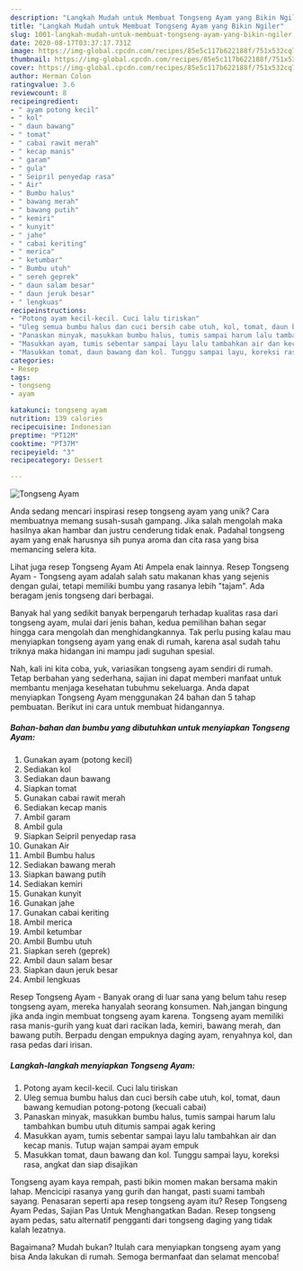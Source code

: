```yaml
---
description: "Langkah Mudah untuk Membuat Tongseng Ayam yang Bikin Ngiler"
title: "Langkah Mudah untuk Membuat Tongseng Ayam yang Bikin Ngiler"
slug: 1001-langkah-mudah-untuk-membuat-tongseng-ayam-yang-bikin-ngiler
date: 2020-08-17T03:37:17.731Z
image: https://img-global.cpcdn.com/recipes/85e5c117b622188f/751x532cq70/tongseng-ayam-foto-resep-utama.jpg
thumbnail: https://img-global.cpcdn.com/recipes/85e5c117b622188f/751x532cq70/tongseng-ayam-foto-resep-utama.jpg
cover: https://img-global.cpcdn.com/recipes/85e5c117b622188f/751x532cq70/tongseng-ayam-foto-resep-utama.jpg
author: Herman Colon
ratingvalue: 3.6
reviewcount: 8
recipeingredient:
- " ayam potong kecil"
- " kol"
- " daun bawang"
- " tomat"
- " cabai rawit merah"
- " kecap manis"
- " garam"
- " gula"
- " Seipril penyedap rasa"
- " Air"
- " Bumbu halus"
- " bawang merah"
- " bawang putih"
- " kemiri"
- " kunyit"
- " jahe"
- " cabai keriting"
- " merica"
- " ketumbar"
- " Bumbu utuh"
- " sereh geprek"
- " daun salam besar"
- " daun jeruk besar"
- " lengkuas"
recipeinstructions:
- "Potong ayam kecil-kecil. Cuci lalu tiriskan"
- "Uleg semua bumbu halus dan cuci bersih cabe utuh, kol, tomat, daun bawang kemudian potong-potong (kecuali cabai)"
- "Panaskan minyak, masukkan bumbu halus, tumis sampai harum lalu tambahkan bumbu utuh ditumis sampai agak kering"
- "Masukkan ayam, tumis sebentar sampai layu lalu tambahkan air dan kecap manis. Tutup wajan sampai ayam empuk"
- "Masukkan tomat, daun bawang dan kol. Tunggu sampai layu, koreksi rasa, angkat dan siap disajikan"
categories:
- Resep
tags:
- tongseng
- ayam

katakunci: tongseng ayam 
nutrition: 139 calories
recipecuisine: Indonesian
preptime: "PT12M"
cooktime: "PT37M"
recipeyield: "3"
recipecategory: Dessert

---
```



![Tongseng Ayam](https://img-global.cpcdn.com/recipes/85e5c117b622188f/751x532cq70/tongseng-ayam-foto-resep-utama.jpg)

Anda sedang mencari inspirasi resep tongseng ayam yang unik? Cara membuatnya memang susah-susah gampang. Jika salah mengolah maka hasilnya akan hambar dan justru cenderung tidak enak. Padahal tongseng ayam yang enak harusnya sih punya aroma dan cita rasa yang bisa memancing selera kita.

Lihat juga resep Tongseng Ayam Ati Ampela enak lainnya. Resep Tongseng Ayam - Tongseng ayam adalah salah satu makanan khas yang sejenis dengan gulai, tetapi memiliki bumbu yang rasanya lebih &#34;tajam&#34;. Ada beragam jenis tongseng dari berbagai.

Banyak hal yang sedikit banyak berpengaruh terhadap kualitas rasa dari tongseng ayam, mulai dari jenis bahan, kedua pemilihan bahan segar hingga cara mengolah dan menghidangkannya. Tak perlu pusing kalau mau menyiapkan tongseng ayam yang enak di rumah, karena asal sudah tahu triknya maka hidangan ini mampu jadi suguhan spesial.


Nah, kali ini kita coba, yuk, variasikan tongseng ayam sendiri di rumah. Tetap berbahan yang sederhana, sajian ini dapat memberi manfaat untuk membantu menjaga kesehatan tubuhmu sekeluarga. Anda dapat menyiapkan Tongseng Ayam menggunakan 24 bahan dan 5 tahap pembuatan. Berikut ini cara untuk membuat hidangannya.

<!--inarticleads1-->

##### Bahan-bahan dan bumbu yang dibutuhkan untuk menyiapkan Tongseng Ayam:

1. Gunakan  ayam (potong kecil)
1. Sediakan  kol
1. Sediakan  daun bawang
1. Siapkan  tomat
1. Gunakan  cabai rawit merah
1. Sediakan  kecap manis
1. Ambil  garam
1. Ambil  gula
1. Siapkan  Seipril penyedap rasa
1. Gunakan  Air
1. Ambil  Bumbu halus
1. Sediakan  bawang merah
1. Siapkan  bawang putih
1. Sediakan  kemiri
1. Gunakan  kunyit
1. Gunakan  jahe
1. Gunakan  cabai keriting
1. Ambil  merica
1. Ambil  ketumbar
1. Ambil  Bumbu utuh
1. Siapkan  sereh (geprek)
1. Ambil  daun salam besar
1. Siapkan  daun jeruk besar
1. Ambil  lengkuas


Resep Tongseng Ayam - Banyak orang di luar sana yang belum tahu resep tongseng ayam, mereka hanyalah seorang konsumen. Nah,jangan bingung jika anda ingin membuat tongseng ayam karena. Tongseng ayam memiliki rasa manis-gurih yang kuat dari racikan lada, kemiri, bawang merah, dan bawang putih. Berpadu dengan empuknya daging ayam, renyahnya kol, dan rasa pedas dari irisan. 

<!--inarticleads2-->

##### Langkah-langkah menyiapkan Tongseng Ayam:

1. Potong ayam kecil-kecil. Cuci lalu tiriskan
1. Uleg semua bumbu halus dan cuci bersih cabe utuh, kol, tomat, daun bawang kemudian potong-potong (kecuali cabai)
1. Panaskan minyak, masukkan bumbu halus, tumis sampai harum lalu tambahkan bumbu utuh ditumis sampai agak kering
1. Masukkan ayam, tumis sebentar sampai layu lalu tambahkan air dan kecap manis. Tutup wajan sampai ayam empuk
1. Masukkan tomat, daun bawang dan kol. Tunggu sampai layu, koreksi rasa, angkat dan siap disajikan


Tongseng ayam kaya rempah, pasti bikin momen makan bersama makin lahap. Mencicipi rasanya yang gurih dan hangat, pasti suami tambah sayang. Penasaran seperti apa resep tongseng ayam itu? Resep Tongseng Ayam Pedas, Sajian Pas Untuk Menghangatkan Badan. Resep tongseng ayam pedas, satu alternatif pengganti dari tongseng daging yang tidak kalah lezatnya. 

Bagaimana? Mudah bukan? Itulah cara menyiapkan tongseng ayam yang bisa Anda lakukan di rumah. Semoga bermanfaat dan selamat mencoba!
